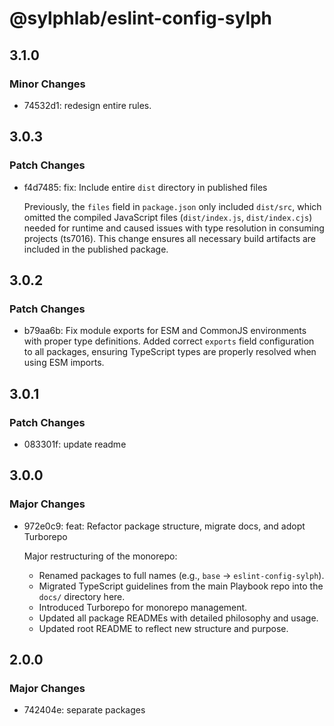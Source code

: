 # @sylphlab/eslint-config-sylph

## 3.1.0

### Minor Changes

- 74532d1: redesign entire rules.

## 3.0.3

### Patch Changes

- f4d7485: fix: Include entire `dist` directory in published files

  Previously, the `files` field in `package.json` only included `dist/src`, which omitted the compiled JavaScript files (`dist/index.js`, `dist/index.cjs`) needed for runtime and caused issues with type resolution in consuming projects (ts7016). This change ensures all necessary build artifacts are included in the published package.

## 3.0.2

### Patch Changes

- b79aa6b: Fix module exports for ESM and CommonJS environments with proper type definitions. Added correct `exports` field configuration to all packages, ensuring TypeScript types are properly resolved when using ESM imports.

## 3.0.1

### Patch Changes

- 083301f: update readme

## 3.0.0

### Major Changes

- 972e0c9: feat: Refactor package structure, migrate docs, and adopt Turborepo

  Major restructuring of the monorepo:

  - Renamed packages to full names (e.g., `base` -> `eslint-config-sylph`).
  - Migrated TypeScript guidelines from the main Playbook repo into the `docs/` directory here.
  - Introduced Turborepo for monorepo management.
  - Updated all package READMEs with detailed philosophy and usage.
  - Updated root README to reflect new structure and purpose.

## 2.0.0

### Major Changes

- 742404e: separate packages
